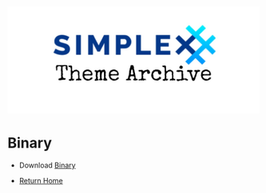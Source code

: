 ![](../resources/SxC_themeBanner.jpg)

# Binary

* Download [Binary](../themes/SxC_binary.theme)

* [Return Home](../)

<!--
![](../resources/SxC_themeBanner.jpg)

# Binary

* Download [Binary](../themes/SxC_binary.theme)

	<table border="0">
		<tbody>
			<tr>
				<td><a href="../screenshots/SxC_binary01.jpg" target="_blank"><img src="../screenshots/SxC_binary01.jpg" width="120"></a></td>
				<td><a href="../screenshots/SxC_binary02.jpg" target="_blank"><img src="../screenshots/SxC_binary02.jpg" width="120"></a></td>
			</tr>
	<tr>
				<td><a href="../screenshots/SxC_binary03.jpg" target="_blank"><img src="../screenshots/SxC_binary03.jpg" width="120"></a></td>
				<td><a href="../screenshots/SxC_binary04.jpg" target="_blank"><img src="../screenshots/SxC_binary04.jpg" width="120"></a></td>
			</tr>
		</tbody>
	</table>
-->